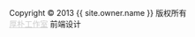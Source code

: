 <footer class="footer">
		<p>Copyright &copy; 2013 {{ site.owner.name }} 版权所有</br>
		<a href="http://ce.sysu.edu.cn/hope/" style="color:#ccc;">厚朴工作室</a> 前端设计</p>
</footer>
